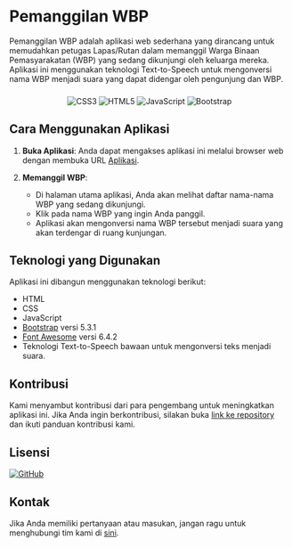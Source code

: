 # Pemanggilan WBP

Pemanggilan WBP adalah aplikasi web sederhana yang dirancang untuk memudahkan petugas Lapas/Rutan dalam memanggil Warga Binaan Pemasyarakatan (WBP) yang sedang dikunjungi oleh keluarga mereka. Aplikasi ini menggunakan teknologi Text-to-Speech untuk mengonversi nama WBP menjadi suara yang dapat didengar oleh pengunjung dan WBP.

###

<div align="center">
  <img src="https://img.shields.io/badge/css3-%231572B6.svg?style=for-the-badge&logo=css3&logoColor=white" alt="CSS3">
  <img src="https://img.shields.io/badge/html5-%23E34F26.svg?style=for-the-badge&logo=html5&logoColor=white" alt="HTML5">
  <img src="https://img.shields.io/badge/javascript-%23323330.svg?style=for-the-badge&logo=javascript&logoColor=%23F7DF1E" alt="JavaScript">
  <img src="https://img.shields.io/badge/bootstrap-%238511FA.svg?style=for-the-badge&logo=bootstrap&logoColor=white" alt="Bootstrap">
</div>

###

## Cara Menggunakan Aplikasi

1. **Buka Aplikasi**: Anda dapat mengakses aplikasi ini melalui browser web dengan membuka URL [Aplikasi](https://eliyantosarage.github.io/pemanggilan-wbp/).

2. **Memanggil WBP**:
   - Di halaman utama aplikasi, Anda akan melihat daftar nama-nama WBP yang sedang dikunjungi.
   - Klik pada nama WBP yang ingin Anda panggil.
   - Aplikasi akan mengonversi nama WBP tersebut menjadi suara yang akan terdengar di ruang kunjungan.

## Teknologi yang Digunakan

Aplikasi ini dibangun menggunakan teknologi berikut:
- HTML
- CSS
- JavaScript
- [Bootstrap](https://getbootstrap.com/) versi 5.3.1
- [Font Awesome](https://fontawesome.com/) versi 6.4.2
- Teknologi Text-to-Speech bawaan untuk mengonversi teks menjadi suara.

## Kontribusi

Kami menyambut kontribusi dari para pengembang untuk meningkatkan aplikasi ini. Jika Anda ingin berkontribusi, silakan buka [link ke repository](https://github.com/eliyantosarage/pemanggilan-wbp) dan ikuti panduan kontribusi kami.

## Lisensi

<div align="left">
<a href="https://github.com/eliyantosarage/pemanggilan-wbp/blob/main/LICENSE" target="_blank"><img alt="GitHub" src="https://img.shields.io/github/license/eliyantosarage/pemanggilan-wbp"></a>
</div>

## Kontak

Jika Anda memiliki pertanyaan atau masukan, jangan ragu untuk menghubungi tim kami di [sini](mailto:officialelsa21@gmail.com).